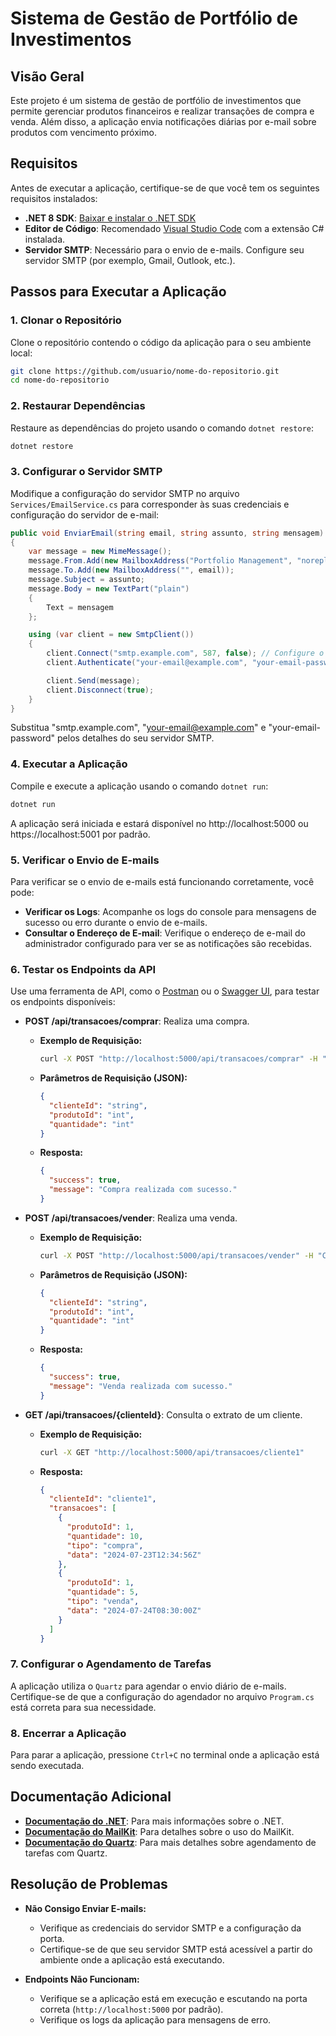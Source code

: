 # Sistema de Gestão de Portfólio de Investimentos

## Visão Geral

Este projeto é um sistema de gestão de portfólio de investimentos que permite gerenciar produtos financeiros e realizar transações de compra e venda. Além disso, a aplicação envia notificações diárias por e-mail sobre produtos com vencimento próximo.

## Requisitos

Antes de executar a aplicação, certifique-se de que você tem os seguintes requisitos instalados:

- **.NET 8 SDK**: [Baixar e instalar o .NET SDK](https://dotnet.microsoft.com/download/dotnet/8.0)
- **Editor de Código**: Recomendado [Visual Studio Code](https://code.visualstudio.com/) com a extensão C# instalada.
- **Servidor SMTP**: Necessário para o envio de e-mails. Configure seu servidor SMTP (por exemplo, Gmail, Outlook, etc.).

## Passos para Executar a Aplicação

### 1. Clonar o Repositório

Clone o repositório contendo o código da aplicação para o seu ambiente local:

```bash
git clone https://github.com/usuario/nome-do-repositorio.git
cd nome-do-repositorio
```

### 2. Restaurar Dependências

Restaure as dependências do projeto usando o comando `dotnet restore`:

```bash
dotnet restore
```

### 3. Configurar o Servidor SMTP

Modifique a configuração do servidor SMTP no arquivo `Services/EmailService.cs` para corresponder às suas credenciais e configuração do servidor de e-mail:

```csharp
public void EnviarEmail(string email, string assunto, string mensagem)
{
    var message = new MimeMessage();
    message.From.Add(new MailboxAddress("Portfolio Management", "noreply@example.com"));
    message.To.Add(new MailboxAddress("", email));
    message.Subject = assunto;
    message.Body = new TextPart("plain")
    {
        Text = mensagem
    };

    using (var client = new SmtpClient())
    {
        client.Connect("smtp.example.com", 587, false); // Configure o servidor SMTP
        client.Authenticate("your-email@example.com", "your-email-password"); // Autenticação

        client.Send(message);
        client.Disconnect(true);
    }
}
```

Substitua "smtp.example.com", "your-email@example.com" e "your-email-password" pelos detalhes do seu servidor SMTP.

### 4. Executar a Aplicação

Compile e execute a aplicação usando o comando `dotnet run`:

```bash
dotnet run
```

A aplicação será iniciada e estará disponível no http://localhost:5000 ou https://localhost:5001 por padrão.

### 5. Verificar o Envio de E-mails

Para verificar se o envio de e-mails está funcionando corretamente, você pode:

- **Verificar os Logs**: Acompanhe os logs do console para mensagens de sucesso ou erro durante o envio de e-mails.
- **Consultar o Endereço de E-mail**: Verifique o endereço de e-mail do administrador configurado para ver se as notificações são recebidas.

### 6. Testar os Endpoints da API

Use uma ferramenta de API, como o [Postman](https://www.postman.com/) ou o [Swagger UI](http://localhost:5000/swagger), para testar os endpoints disponíveis:

- **POST /api/transacoes/comprar**: Realiza uma compra.
  - **Exemplo de Requisição:**

    ```bash
    curl -X POST "http://localhost:5000/api/transacoes/comprar" -H "Content-Type: application/json" -d '{"clienteId": "cliente1", "produtoId": 1, "quantidade": 10}'
    ```

  - **Parâmetros de Requisição (JSON):**

    ```json
    {
      "clienteId": "string",
      "produtoId": "int",
      "quantidade": "int"
    }
    ```

  - **Resposta:**

    ```json
    {
      "success": true,
      "message": "Compra realizada com sucesso."
    }
    ```

- **POST /api/transacoes/vender**: Realiza uma venda.
  - **Exemplo de Requisição:**

    ```bash
    curl -X POST "http://localhost:5000/api/transacoes/vender" -H "Content-Type: application/json" -d '{"clienteId": "cliente1", "produtoId": 1, "quantidade": 5}'
    ```

  - **Parâmetros de Requisição (JSON):**

    ```json
    {
      "clienteId": "string",
      "produtoId": "int",
      "quantidade": "int"
    }
    ```

  - **Resposta:**

    ```json
    {
      "success": true,
      "message": "Venda realizada com sucesso."
    }
    ```

- **GET /api/transacoes/{clienteId}**: Consulta o extrato de um cliente.
  - **Exemplo de Requisição:**

    ```bash
    curl -X GET "http://localhost:5000/api/transacoes/cliente1"
    ```

  - **Resposta:**

    ```json
    {
      "clienteId": "cliente1",
      "transacoes": [
        {
          "produtoId": 1,
          "quantidade": 10,
          "tipo": "compra",
          "data": "2024-07-23T12:34:56Z"
        },
        {
          "produtoId": 1,
          "quantidade": 5,
          "tipo": "venda",
          "data": "2024-07-24T08:30:00Z"
        }
      ]
    }
    ```

### 7. Configurar o Agendamento de Tarefas

A aplicação utiliza o `Quartz` para agendar o envio diário de e-mails. Certifique-se de que a configuração do agendador no arquivo `Program.cs` está correta para sua necessidade.

### 8. Encerrar a Aplicação

Para parar a aplicação, pressione `Ctrl+C` no terminal onde a aplicação está sendo executada.

## Documentação Adicional

- **[Documentação do .NET](https://docs.microsoft.com/en-us/dotnet/core/)**: Para mais informações sobre o .NET.
- **[Documentação do MailKit](https://github.com/jstedfast/MailKit)**: Para detalhes sobre o uso do MailKit.
- **[Documentação do Quartz](https://www.quartz-scheduler.net/)**: Para mais detalhes sobre agendamento de tarefas com Quartz.

## Resolução de Problemas

- **Não Consigo Enviar E-mails:**
  - Verifique as credenciais do servidor SMTP e a configuração da porta.
  - Certifique-se de que seu servidor SMTP está acessível a partir do ambiente onde a aplicação está executando.

- **Endpoints Não Funcionam:**
  - Verifique se a aplicação está em execução e escutando na porta correta (`http://localhost:5000` por padrão).
  - Verifique os logs da aplicação para mensagens de erro.

